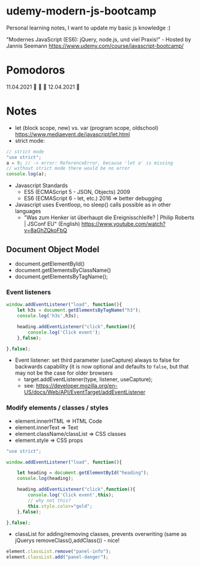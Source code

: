 # udemy-modern-js-bootcamp

Personal learning notes, I want to update my basic js knowledge :)

"Modernes JavaScript (ES6): jQuery, node.js, und viel Praxis!" - Hosted by Jannis Seemann https://www.udemy.com/course/javascript-bootcamp/

# Pomodoros

11.04.2021 🍅 🍅 🍅
12.04.2021 🍅

# Notes

- let (block scope, new) vs. var (program scope, oldschool) https://www.mediaevent.de/javascript/let.html
- strict mode:

```javascript
// strict mode
"use strict";
a = 9; // -> error: ReferenceError, because 'let a' is missing
// without strict mode there would be no error
console.log(a);
```

- Javascript Standards
    - ES5 (ECMAScript 5 - JSON, Objects) 2009
    - ES6 (ECMAScript 6 - let, etc.) 2016 => better debugging
- Javascript uses Eventloop, no sleep() calls possible as in other languages
    - "Was zum Henker ist überhaupt die Ereignisschleife? | Philip Roberts | JSConf EU" (English) https://www.youtube.com/watch?v=8aGhZQkoFbQ

## Document Object Model

- document.getElementById()
- document.getElementsByClassName()
- document.getElementsByTagName();

### Event listeners

```javascript
window.addEventListener("load", function(){
    let h3s = document.getElementsByTagName("h3");
    console.log('h3s',h3s);

    heading.addEventListener("click",function(){
        console.log('Click event');
    },false);

},false);
```

- Event listener: set third parameter (useCapture) always to false for backwards capability (it is now optional and defaults to `false`, but that may not be the case for older browsers
    - target.addEventListener(type, listener, useCapture);
    - see: https://developer.mozilla.org/en-US/docs/Web/API/EventTarget/addEventListener

### Modify elements / classes / styles

- element.innerHTML => HTML Code
- element.innerText => Text
- element.className/classList => CSS classes
- element.style => CSS props

```javascript
"use strict";

window.addEventListener("load", function(){

    let heading = document.getElementById("heading");
    console.log(heading);

    heading.addEventListener("click",function(){
        console.log('Click event',this);
        // why not this?
        this.style.color="gold";
    },false);

},false);
```

- classList for adding/removing classes, prevents overwriting (same as jQuerys removeClass(),addClass()) - nice!

```javascript
element.classList.remove("panel-info");
element.classList.add("panel-danger");
```
 
